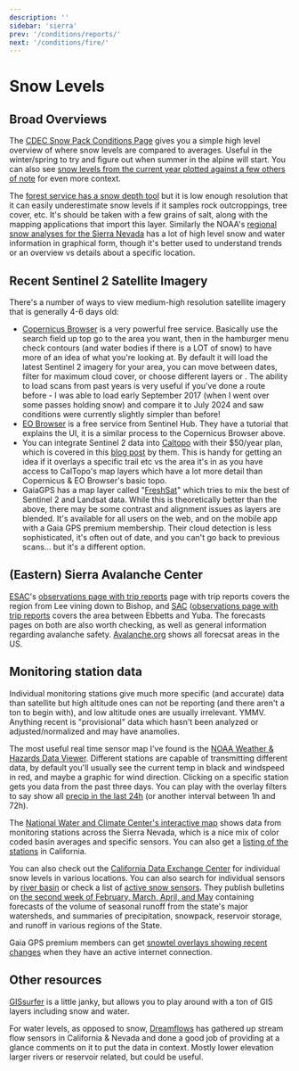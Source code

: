 ```yaml
---
description: ''
sidebar: 'sierra'
prev: '/conditions/reports/'
next: '/conditions/fire/'
---
```


# Snow Levels

## Broad Overviews

The [CDEC Snow Pack Conditions Page](https://cdec.water.ca.gov/snowapp/sweq.action) gives you a simple high level overview of where snow levels are compared to averages. Useful in the winter/spring to try and figure out when summer in the alpine will start. You can also see [snow levels from the current year plotted against a few others of note](https://cdec.water.ca.gov/reportapp/javareports?name=PLOT_SWC) for even more context.

The [forest service has a snow depth tool](https://www.fs.usda.gov/Internet/FSE_DOCUMENTS/fseprd1045012.html) but it is low enough resolution that it can easily underestimate snow levels if it samples rock outcroppings, tree cover, etc. It's should be taken with a few grains of salt, along with the mapping applications that import this layer. Similarly the NOAA's [regional snow analyses for the Sierra Nevada](https://www.nohrsc.noaa.gov/nsa/index.html?units=e&region=Sierras) has a lot of high level snow and water information in graphical form, though it's better used to understand trends or an overview vs details about a specific location.

## Recent Sentinel 2 Satellite Imagery

There's a number of ways to view medium-high resolution satellite imagery that is generally 4-6 days old:

* [Copernicus Browser](https://browser.dataspace.copernicus.eu/?zoom=10&lat=37.3887&lng=-119.03248&themeId=DEFAULT-THEME&visualizationUrl=U2FsdGVkX19mL%2BpmxXk0WVEN3PDm3P7chI2nAlrihax50%2FcpnXDGfXBg4OZFWTWxL3fHPmASzIoT6wPByOGblzCJEdHanDpy477pkzCOk0G8z7IbebE3ssDcyN2%2FlzYS&datasetId=S2_L2A_CDAS&fromTime=2024-08-20T00%3A00%3A00.000Z&toTime=2024-08-20T23%3A59%3A59.999Z&layerId=1_TRUE_COLOR&demSource3D=%22MAPZEN%22&cloudCoverage=30&dateMode=SINGLE) is a very powerful free service. Basically use the search field up top go to the area you want, then in the hamburger menu check contours (and water bodies if there is a LOT of snow) to have more of an idea of what you're looking at. By default it will load the latest Sentinel 2 imagery for your area, you can move between dates, filter for maximum cloud cover, or choose different layers or . The ability to load scans from past years is very useful if you've done a route before - I was able to load early September 2017 (when I went over some passes holding snow) and compare it to July 2024 and saw conditions were currently slightly simpler than before!
* [EO Browser](https://apps.sentinel-hub.com/eo-browser/?zoom=13&lat=37.71513&lng=-119.18449#search) is a free service from Sentinel Hub. They have a tutorial that explains the UI, it is a similar process to the Copernicus Browser above.
* You can integrate Sentinel 2 data into [Caltopo](https://caltopo.com/) with their $50/year plan, which is covered in this [blog post](https://blog.caltopo.com/2023/01/12/winter-travel-series-4-learning-about-current-and-forecasted-conditions/) by them.  This is handy for getting an idea if it overlays a specific trail etc vs the area it's in as you have access to CalTopo's map layers which have a lot more detail than Copernicus & EO Browser's basic topo.
* GaiaGPS has a map layer called "[FreshSat](https://blog.gaiagps.com/view-recent-conditions-with-fresh-sat-maps/)" which tries to mix the best of Sentinel 2 and Landsat data. While this is theoretically better than the above, there may be some contrast and alignment issues as layers are blended. It's available for all users on the web, and on the mobile app with a Gaia GPS premium membership. Their cloud detection is less sophisticated, it's often out of date, and you can't go back to previous scans... but it's a different option.

## (Eastern) Sierra Avalanche Center

[ESAC](https://esavalanche.org/)'s [observations page with trip reports](https://esavalanche.org/ObservationsPage) page with trip reports covers the region from Lee vining down to Bishop, and [SAC](https://www.sierraavalanchecenter.org/) ([observations page with trip reports](https://www.sierraavalanchecenter.org/observations) covers the area between Ebbetts and Yuba. The forecasts pages on both are also worth checking, as well as general information regarding avalanche safety. [Avalanche.org](https://avalanche.org/) shows all forecsat areas in the US.

##  Monitoring station data

Individual monitoring stations give much more specific (and accurate) data than satellite but high altitude ones can not be reporting (and there aren't a ton to begin with), and low altitude ones are usually irrelevant. YMMV. Anything recent is "provisional" data which hasn't been analyzed or adjusted/normalized and may have anamolies.

The most useful real time sensor map I've found is the [NOAA Weather & Hazards Data Viewer](https://www.wrh.noaa.gov/map/?&zoom=5&scroll_zoom=false&center=40,-97&boundaries=false,false,false,false,false,false,false,false,false&tab=observation&hazard=true&hazard_type=all&hazard_opacity=70&obs=true&obs_type=weather&elements=temp,wind,gust&temp_filter=-80,130&gust_filter=0,150&rh_filter=0,100&elev_filter=-300,14000&precip_filter=0.01,18&obs_popup=true&obs_density=60&obs_provider=ALL). Different stations are capable of transmitting different data, by default you'll usually see the current temp in black and windspeed in red, and maybe a graphic for wind direction. Clicking on a specific station gets you data from the past three days.  You can play with the overlay filters to say show all [precip in the last 24h](https://www.wrh.noaa.gov/map/?&zoom=5&scroll_zoom=false&center=40,-97&boundaries=false,false,false,false,false,false,false,false,false&tab=observation&hazard=true&hazard_type=all&hazard_opacity=70&obs=true&obs_type=weather&elements=temp,wind,gust&temp_filter=-80,130&gust_filter=0,150&rh_filter=0,100&elev_filter=-300,14000&precip_filter=0.01,18&obs_popup=true&obs_density=60&obs_provider=ALL) (or another interval between 1h and 72h).

The [National Water and Climate Center's interactive map](https://nwcc-apps.sc.egov.usda.gov/imap/#version=169&elements=&networks=!&states=!&basins=!&hucs=&minElevation=&maxElevation=&elementSelectType=any&activeOnly=true&activeForecastPointsOnly=false&hucLabels=false&hucIdLabels=false&hucParameterLabels=true&stationLabels=&overlays=&hucOverlays=&basinOpacity=75&basinNoDataOpacity=25&basemapOpacity=100&maskOpacity=0&mode=data&openSections=dataElement,parameter,date,basin,options,elements,location,networks&controlsOpen=true&popup=&popupMulti=&popupBasin=&base=esriNgwm&displayType=basinstation&basinType=6&dataElement=WTEQ&depth=-8&parameter=PCTMED&frequency=DAILY&duration=I&customDuration=&dayPart=E&monthPart=E&forecastPubDay=1&forecastExceedance=50&useMixedPast=true&seqColor=1&divColor=7&scaleType=D&scaleMin=&scaleMax=&referencePeriodType=POR&referenceBegin=1991&referenceEnd=2020&minimumYears=20&hucAssociations=true&relativeDate=-1&lat=42.875&lon=-112.010&zoom=5.5) shows data from monitoring stations across the Sierra Nevada, which is a nice mix of color coded basin averages and specific sensors. You can also get a [listing of the stations](https://wcc.sc.egov.usda.gov/reportGenerator/view/customMultipleStationReport/daily/state=%22CA%22%20AND%20network=%22SNTLT%22,%22SNTL%22%20AND%20element=%22SNWD%22%20AND%20outServiceDate=%222100-01-01%22%7cname/0,0/name,stationId,WTEQ::value,WTEQ::delta,SNWD::value,SNWD::delta?fitToScreen=false) in California. 

You can also check out the [California Data Exchange Center](https://cdec.water.ca.gov/snow/current/snow/) for individual snow levels in various locations. You can also search for individual sensors by [river basin](https://cdec.water.ca.gov/cgi-progs/getAll?sens_num=3) or check a list of [active snow sensors](https://cdec.water.ca.gov/misc/SnowDepth.html). They publish bulletins on [the second week of February, March, April, and May](https://cdec.water.ca.gov/snow/bulletin120/index2.html#) containing forecasts of the volume of seasonal runoff from the state's major watersheds, and summaries of precipitation, snowpack, reservoir storage, and runoff in various regions of the State.

Gaia GPS premium members can get [snowtel overlays showing recent changes](https://blog.gaiagps.com/find-fresh-snow-with-the-new-snow-stations-daily-map/) when they have an active internet connection.

## Other resources

[GISsurfer](https://mappingsupport.com/p2/gissurfer-interactive-recreation-disaster-maps.html) is a little janky, but allows you to play around with a ton of GIS layers including snow and water.

For water levels, as opposed to snow, [Dreamflows](https://www.dreamflows.com/flows.php?zone=canv&page=real&form=norm&mark=All) has gathered up stream flow sensors in California & Nevada and done a good job of providing at a glance comments on it to put the data in context. Mostly lower elevation larger rivers or reservoir related, but could be useful.